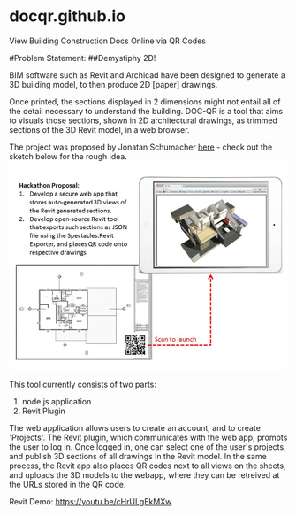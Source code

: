 # docqr.github.io
View Building Construction Docs Online via QR Codes

#Problem Statement:
##Demystiphy 2D!

BIM software such as Revit and Archicad have been designed to generate a 3D building model, to then produce 2D [paper] drawings.

Once printed, the sections displayed in 2 dimensions might not entail all of the detail necessary to understand the building. 
DOC-QR is a tool that aims to visuals those sections, shown in 2D architectural drawings, as trimmed sections of the 3D Revit model, in a web browser.

The project was proposed by Jonatan Schumacher [here](http://aec-technology-hackathon-2015.devpost.com/forum_topics/5187-3d-model-viewer-to-accompany-2d-drawings) - check out the sketch below for the rough idea.
![alt tag](https://raw.githubusercontent.com/DOCQR/web-viewer/master/files/documentation/JS_HackathonProposal.jpg)

This tool currently consists of two parts: 
1. node.js application
2. Revit Plugin

The web application allows users to create an account, and to create 'Projects'. 
The Revit plugin, which communicates with the web app, prompts the user to log in. Once logged in, one can select one of the user's projects, and publish 3D sections of all drawings in the Revit model. 
In the same process, the Revit app also places QR codes next to all views on the sheets, and uploads the 3D models to the webapp, where they can be retreived at the URLs stored in the QR code.

Revit Demo: https://youtu.be/cHrULgEkMXw
